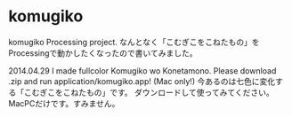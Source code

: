 komugiko
========

komugiko Processing project.
なんとなく「こむぎこをこねたもの」をProcessingで動かしたくなったので書いてみました。

2014.04.29
I made fullcolor Komugiko wo Konetamono.
Please download .zip and run application/komugiko.app!
(Mac only!)
今あるのは七色に変化する「こむぎこをこねたもの」です。
ダウンロードして使ってみてください。MacPCだけです。すみません。
